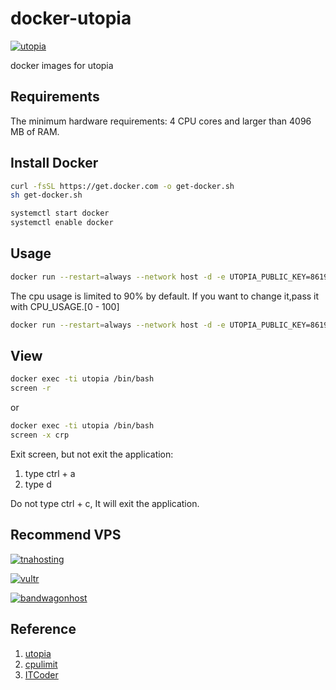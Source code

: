 # docker-utopia

[![utopia](http://dockeri.co/image/snowdream/utopia)](https://hub.docker.com/r/snowdream/utopia)

docker images for utopia

## Requirements

The minimum hardware requirements: 4 CPU cores and larger than 4096 MB of RAM.

## Install Docker

```bash
curl -fsSL https://get.docker.com -o get-docker.sh
sh get-docker.sh

systemctl start docker 
systemctl enable docker
```

## Usage

```bash
docker run --restart=always --network host -d -e UTOPIA_PUBLIC_KEY=8619D1D54353041126B576AE44E79EE9E1C3243FC5F72FA11E8AE97241A09808 --name utopia snowdream/utopia
```

The cpu usage is limited to 90% by default. If you want to change it,pass it with CPU_USAGE.[0 - 100]

```bash
docker run --restart=always --network host -d -e UTOPIA_PUBLIC_KEY=8619D1D54353041126B576AE44E79EE9E1C3243FC5F72FA11E8AE97241A09808 -e CPU_USAGE=100 --name utopia snowdream/utopia
```

## View

```bash
docker exec -ti utopia /bin/bash
screen -r
```

or

```bash
docker exec -ti utopia /bin/bash
screen -x crp
```

Exit screen, but not exit the application:
1. type ctrl + a
2. type d

Do not type ctrl + c, It will exit the application.

<!-- ## Donate

My utopia Wallet Address:

46PtMFqfymhcHchS7vwjwoMm9v8jyvK6xMZKygZh8nk3LLoRg4jq7sKa9c22bXvfQ8KWogR1DETzVTsAuGffjaBtHVPZ4gs -->

## Recommend VPS
[![tnahosting](https://tnahosting.net/images/logo.png)](https://tnahosting.net/billing/aff.php?aff=133)

[![vultr](https://www.vultr.com/media/banners/banner_728x90.png)](https://www.vultr.com/?ref=8386300-6G)

[![bandwagonhost](https://bwh88.net/templates/organicbandwagon/images/banner1.jpg)](https://bwh88.net/aff.php?aff=41583)

## Reference

1. [utopia](https://u.is/)
1. [cpulimit](https://github.com/opsengine/cpulimit/)
1. [ITCoder](https://www.itcoder.tech/)